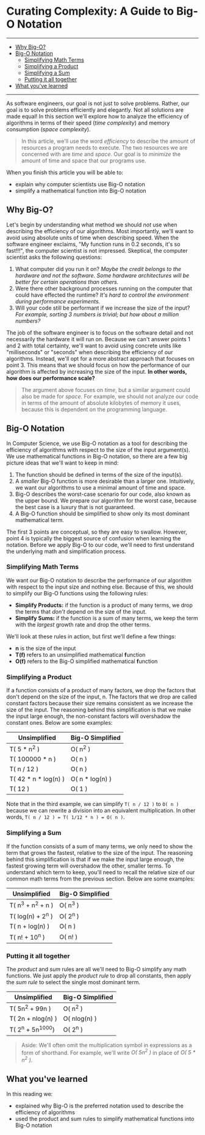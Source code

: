 # Curating Complexity: A Guide to Big-O Notation
________________________________________________________________________________
<!-- @import "[TOC]" {cmd="toc" depthFrom=2 depthTo=6 orderedList=false} -->

<!-- code_chunk_output -->

- [Why Big-O?](#why-big-o)
- [Big-O Notation](#big-o-notation)
  - [Simplifying Math Terms](#simplifying-math-terms)
  - [Simplifying a Product](#simplifying-a-product)
  - [Simplifying a Sum](#simplifying-a-sum)
  - [Putting it all together](#putting-it-all-together)
- [What you've learned](#what-youve-learned)

<!-- /code_chunk_output -->
________________________________________________________________________________

As software engineers, our goal is not just to solve problems. Rather, our goal
is to solve problems efficiently and elegantly. Not all solutions are made
equal! In this section we'll explore how to analyze the efficiency of algorithms
in terms of their speed (_time complexity_) and memory consumption (_space
complexity_).

> In this article, we'll use the word _efficiency_ to describe the amount of
> resources a program needs to execute. The two resources we are concerned with
> are _time_ and _space_. Our goal is to _minimize_ the amount of time and space
> that our programs use.

When you finish this article you will be able to:

- explain why computer scientists use Big-O notation
- simplify a mathematical function into Big-O notation

## Why Big-O?

Let's begin by understanding what method we should _not_ use when describing the
efficiency of our algorithms. Most importantly, we'll want to avoid using
absolute units of time when describing speed. When the software engineer
exclaims, "My function runs in 0.2 seconds, it's so fast!!!", the computer
scientist is not impressed. Skeptical, the computer scientist asks the following
questions:

1. What computer did you run it on? _Maybe the credit belongs to the hardware
   and not the software. Some hardware architectures will be better for certain
   operations than others._
2. Were there other background processes running on the computer that could have
   effected the runtime? _It's hard to control the environment during
   performance experiments._
3. Will your code still be performant if we increase the size of the input? _For
   example, sorting 3 numbers is trivial; but how about a million numbers?_

The job of the software engineer is to focus on the software detail and not
necessarily the hardware it will run on. Because we can't answer points 1 and 2
with total certainty, we'll want to avoid using concrete units like
"milliseconds" or "seconds" when describing the efficiency of our algorithms.
Instead, we'll opt for a more abstract approach that focuses on point 3. This
means that we should focus on how the performance of our algorithm is affected
by increasing the size of the input. **In other words, how does our performance
scale?**

> The argument above focuses on _time_, but a similar argument could also be
> made for _space_. For example, we should not analyze our code in terms of the
> amount of absolute kilobytes of memory it uses, because this is dependent on
> the programming language.

## Big-O Notation

In Computer Science, we use Big-O notation as a tool for describing the
efficiency of algorithms with respect to the size of the input argument(s). We
use mathematical functions in Big-O notation, so there are a few big picture
ideas that we'll want to keep in mind:

1. The function should be defined in terms of the size of the input(s).
2. A _smaller_ Big-O function is more desirable than a larger one. Intuitively,
   we want our algorithms to use a minimal amount of time and space.
3. Big-O describes the worst-case scenario for our code, also known as the
   upper bound. We prepare our algorithm for the worst case, because the
   best case is a luxury that is not guaranteed.
4. A Big-O function should be simplified to show only its most dominant
   mathematical term.

The first 3 points are conceptual, so they are easy to swallow. However, point 4
is typically the biggest source of confusion when learning the notation. Before
we apply Big-O to our code, we'll need to first understand the underlying math
and simplification process.

### Simplifying Math Terms

We want our Big-O notation to describe the performance of our algorithm with
respect to the input size and nothing else. Because of this, we should to
simplify our Big-O functions using the following rules:

- **Simplify Products:** if the function is a product of many terms, we drop the
  terms that _don't_ depend on the size of the input.
- **Simplify Sums:** if the function is a sum of many terms, we keep the term
  with the _largest_ growth rate and drop the other terms.

We'll look at these rules in action, but first we'll define a few things:

- **n** is the size of the input
- **T(f)** refers to an unsimplified mathematical **f**unction
- **O(f)** refers to the Big-O simplified mathematical **f**unction

### Simplifying a Product

If a function consists of a product of many factors, we drop the factors that
don't depend on the size of the input, n. The factors that we drop are called
constant factors because their size remains consistent as we increase the size
of the input. The reasoning behind this simplification is that we make the input
large enough, the non-constant factors will overshadow the constant ones. Below
are some examples:

| Unsimplified            | Big-O Simplified   |
| ----------------------- | ------------------ |
| T( 5 \* n<sup>2</sup> ) | O( n<sup>2</sup> ) |
| T( 100000 \* n )        | O( n )             |
| T( n / 12 )             | O( n )             |
| T( 42 \* n \* log(n) )  | O( n \* log(n) )   |
| T( 12 )                 | O( 1 )             |

Note that in the third example, we can simplify `T( n / 12 )` to `O( n )`
because we can rewrite a division into an equivalent multiplication. In other
words, `T( n / 12 ) = T( 1/12 * n ) = O( n )`.

### Simplifying a Sum

If the function consists of a sum of many terms, we only need to show the term
that grows the fastest, relative to the size of the input. The reasoning behind
this simplification is that if we make the input large enough, the fastest
growing term will overshadow the other, smaller terms. To understand which term
to keep, you'll need to recall the relative size of our common math terms from
the previous section. Below are some examples:

| Unsimplified                           | Big-O Simplified   |
| -------------------------------------- | ------------------ |
| T( n<sup>3</sup> + n<sup>2</sup> + n ) | O( n<sup>3</sup> ) |
| T( log(n) + 2<sup>n</sup> )            | O( 2<sup>n</sup> ) |
| T( n + log(n) )                        | O( n )             |
| T( n! + 10<sup>n</sup> )               | O( n! )            |

### Putting it all together

The _product_ and _sum_ rules are all we'll need to Big-O simplify any math
functions. We just apply the _product rule_ to drop all constants, then apply the
_sum rule_ to select the single most dominant term.

| Unsimplified                          | Big-O Simplified   |
| ------------------------------------- | ------------------ |
| T( 5n<sup>2</sup> + 99n )             | O( n<sup>2</sup> ) |
| T( 2n + nlog(n) )                     | O( nlog(n) )       |
| T( 2<sup>n</sup> + 5n<sup>1000</sup>) | O( 2<sup>n</sup> ) |

> Aside: We'll often omit the multiplication symbol in expressions as a form of
> shorthand. For example, we'll write _O( 5n<sup>2</sup> )_ in place of _O( 5 \*
> n<sup>2</sup> )_.

## What you've learned

In this reading we:

- explained why Big-O is the preferred notation used to describe the efficiency
  of algorithms
- used the product and sum rules to simplify mathematical functions into Big-O
  notation
